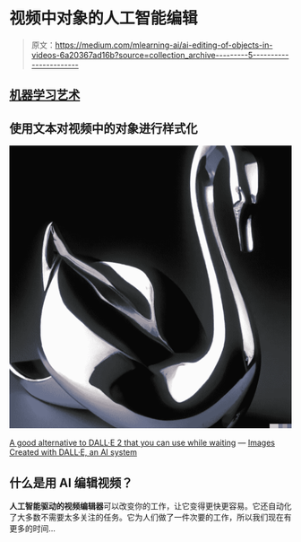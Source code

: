 # 视频中对象的人工智能编辑

> 原文：<https://medium.com/mlearning-ai/ai-editing-of-objects-in-videos-6a20367ad16b?source=collection_archive---------5----------------------->

## [机器学习艺术](https://mlearning.substack.com)

## 使用文本对视频中的对象进行样式化

[![](img/1ab505d743b56f458d98052518117e1f.png)](https://evartology.substack.com/p/how-ai-powered-apps-change-the-future?r=9hp4d&s=w&utm_campaign=post&utm_medium=web)

[A good alternative to DALL·E 2 that you can use while waiting](https://mlearning.substack.com/p/a-good-alternative-to-dalle-2-that?r=z7zu8&s=w&utm_campaign=post&utm_medium=web) — [Images Created with DALL·E, an AI system](https://mlearning.substack.com/p/a-good-alternative-to-dalle-2-that?r=z7zu8&s=w&utm_campaign=post&utm_medium=web)

## 什么是用 AI 编辑视频？

**人工智能驱动的视频编辑器**可以改变你的工作，让它变得更快更容易。它还自动化了大多数不需要太多关注的任务。它为人们做了一件次要的工作，所以我们现在有更多的时间…